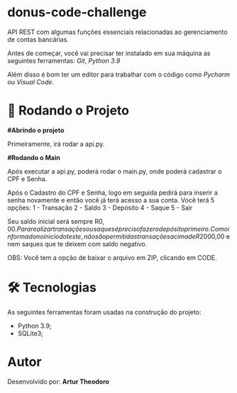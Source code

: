 # donus-code-challenge
API REST com algumas funções essenciais relacionadas ao gerenciamento de contas bancárias.

Antes de começar, você vai precisar ter instalado em sua máquina as seguintes ferramentas: *Git*, *Python 3.9*

Além disso é bom ter um editor para trabalhar com o código como *Pycharm* ou *Visual Code*.

# 🎲 Rodando o Projeto

**#Abrindo o projeto**

Primeiramente, irá rodar a api.py.

**#Rodando o Main**

Após executar a api.py, poderá rodar o main.py, onde poderá cadastrar o CPF e Senha.

Após o Cadastro do CPF e Senha, logo em seguida pedirá para inserir a senha novamente e então você já terá acesso
a sua conta. Você terá 5 opções: 1 - Transação
                                 2 - Saldo
                                 3 - Depósito
                                 4 - Saque
                                 5 - Sair

Seu saldo inicial será sempre R$0,00. Para realizar transações ou saques é preciso fazer o depósito primeiro.
Como informado no inicio do teste, não são permitidas transações acima de R$2000,00 e nem saques que te deixem com saldo negativo.

OBS: Você tem a opção de baixar o arquivo em ZIP, clicando em CODE.

# 🛠 Tecnologias
As seguintes ferramentas foram usadas na construção do projeto:

- Python 3.9;
- SQLite3;

# Autor
Desenvolvido por: **Artur Theodoro**
